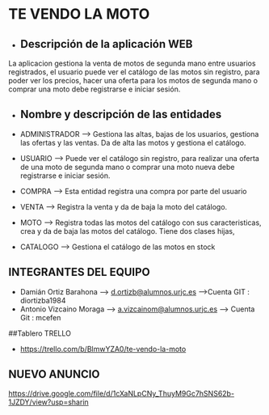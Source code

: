 # TE VENDO LA MOTO
- ## Descripción de la aplicación WEB
La aplicacion gestiona la venta de motos de segunda mano entre usuarios registrados, el usuario puede ver el catálogo de las motos sin registro, para poder ver los precios, hacer una oferta para los motos de segunda mano  o comprar una moto debe registrarse e iniciar sesión.

- ## Nombre y descripción de las entidades 

- ADMINISTRADOR --> Gestiona las altas, bajas de los usuarios, gestiona las ofertas y las ventas. Da de alta las motos y gestiona el catálogo.

- USUARIO --> Puede ver el catálogo sin registro, para realizar una oferta de una moto de segunda mano o comprar una moto nueva debe registrarse e iniciar sesión.

- COMPRA --> Esta entidad registra una compra por parte del usuario

- VENTA --> Registra la venta y da de baja la moto del catálogo.

- MOTO --> Registra todas las motos del catálogo con sus caracteristicas, crea y da de baja las motos del catálogo. Tiene dos clases hijas,

- CATALOGO --> Gestiona el catálogo de las motos en stock

## INTEGRANTES DEL EQUIPO

- Damián Ortiz Barahona --> d.ortizb@alumnos.urjc.es 
-->Cuenta GIT : diortizba1984
- Antonio Vizcaino Moraga --> a.vizcainom@alumnos.urjc.es --> Cuenta Git : mcefen

##Tablero TRELLO
- https://trello.com/b/BlmwYZA0/te-vendo-la-moto

## NUEVO ANUNCIO
https://drive.google.com/file/d/1cXaNLpCNy_ThuyM9Gc7hSNS62b-1JZDY/view?usp=sharin
